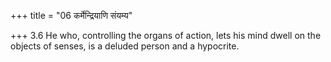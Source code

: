 +++
title = "06 कर्मेन्द्रियाणि संयम्य"

+++
3.6 He who, controlling the organs of action, lets his mind dwell on the
objects of senses, is a deluded person and a hypocrite.
